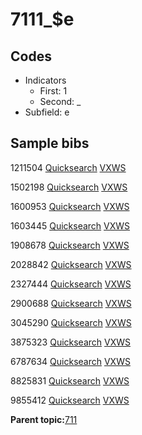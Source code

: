 # 7111\_$e

## Codes

-   Indicators
    -   First: 1
    -   Second: \_
-   Subfield: e

## Sample bibs

1211504 [Quicksearch](https://search.library.yale.edu/catalog/1211504) [VXWS](http://prodorbis.library.yale.edu:7014/vxws/GetHoldingsService?bibId=1211504)

1502198 [Quicksearch](https://search.library.yale.edu/catalog/1502198) [VXWS](http://prodorbis.library.yale.edu:7014/vxws/GetHoldingsService?bibId=1502198)

1600953 [Quicksearch](https://search.library.yale.edu/catalog/1600953) [VXWS](http://prodorbis.library.yale.edu:7014/vxws/GetHoldingsService?bibId=1600953)

1603445 [Quicksearch](https://search.library.yale.edu/catalog/1603445) [VXWS](http://prodorbis.library.yale.edu:7014/vxws/GetHoldingsService?bibId=1603445)

1908678 [Quicksearch](https://search.library.yale.edu/catalog/1908678) [VXWS](http://prodorbis.library.yale.edu:7014/vxws/GetHoldingsService?bibId=1908678)

2028842 [Quicksearch](https://search.library.yale.edu/catalog/2028842) [VXWS](http://prodorbis.library.yale.edu:7014/vxws/GetHoldingsService?bibId=2028842)

2327444 [Quicksearch](https://search.library.yale.edu/catalog/2327444) [VXWS](http://prodorbis.library.yale.edu:7014/vxws/GetHoldingsService?bibId=2327444)

2900688 [Quicksearch](https://search.library.yale.edu/catalog/2900688) [VXWS](http://prodorbis.library.yale.edu:7014/vxws/GetHoldingsService?bibId=2900688)

3045290 [Quicksearch](https://search.library.yale.edu/catalog/3045290) [VXWS](http://prodorbis.library.yale.edu:7014/vxws/GetHoldingsService?bibId=3045290)

3875323 [Quicksearch](https://search.library.yale.edu/catalog/3875323) [VXWS](http://prodorbis.library.yale.edu:7014/vxws/GetHoldingsService?bibId=3875323)

6787634 [Quicksearch](https://search.library.yale.edu/catalog/6787634) [VXWS](http://prodorbis.library.yale.edu:7014/vxws/GetHoldingsService?bibId=6787634)

8825831 [Quicksearch](https://search.library.yale.edu/catalog/8825831) [VXWS](http://prodorbis.library.yale.edu:7014/vxws/GetHoldingsService?bibId=8825831)

9855412 [Quicksearch](https://search.library.yale.edu/catalog/9855412) [VXWS](http://prodorbis.library.yale.edu:7014/vxws/GetHoldingsService?bibId=9855412)

**Parent topic:**[711](../../tags/711/711.md)

